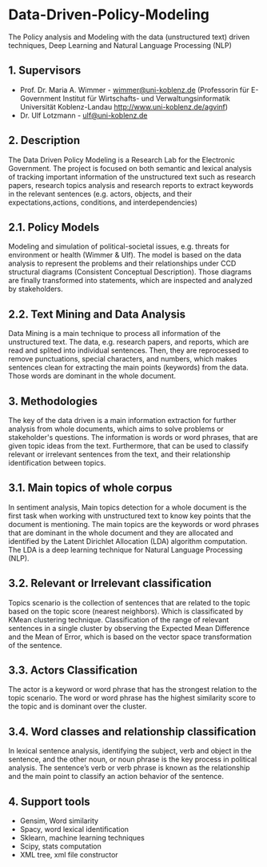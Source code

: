 # Data-Driven-Policy-Modeling
The Policy analysis and Modeling with the data (unstructured text) driven techniques, Deep Learning and Natural Language Processing (NLP)
## 1. Supervisors
- Prof. Dr. Maria A. Wimmer - wimmer@uni-koblenz.de
(Professorin für E-Government Institut für Wirtschafts- und Verwaltungsinformatik Universität Koblenz-Landau http://www.uni-koblenz.de/agvinf)
- Dr. Ulf Lotzmann - ulf@uni-koblenz.de
## 2. Description
The Data Driven Policy Modeling is a Research Lab for the Electronic Government. The project is focused on both semantic and lexical analysis of tracking important information of the unstructured text such as research papers, research topics analysis and research reports to extract keywords in the relevant sentences (e.g. actors, objects, and their expectations,actions, conditions, and interdependencies)
## 2.1. Policy Models
Modeling and simulation of political-societal issues, e.g. threats for environment or health (Wimmer & Ulf). The model is based on the data analysis to represent the problems and their relationships under CCD structural diagrams (Consistent Conceptual Description). Those diagrams are finally transformed into statements, which are inspected and analyzed by stakeholders.
## 2.2. Text Mining and Data Analysis
Data Mining is a main technique to process all information of the unstructured text. The data, e.g. research papers, and reports, which are read and splited into individual sentences. Then, they are reprocessed to remove punctuations, special characters, and numbers, which makes sentences clean for extracting the main points (keywords) from the data. Those words are dominant in the whole document.
## 3. Methodologies
The key of the data driven is a main information extraction for further analysis from whole documents, which aims to solve problems or stakeholder's questions. The information is words or word phrases, that are given topic ideas from the text. Furthermore, that can be used to classify relevant or irrelevant sentences from the text, and their relationship identification between topics. 
## 3.1. Main topics of whole corpus
In sentiment analysis, Main topics detection for a whole document is the first task when working with unstructured text to know key points that the document is mentioning. The main topics are the keywords or word phrases that are dominant in the whole document and they are allocated and identified by the Latent Dirichlet Allocation (LDA) algorithm computation. The LDA is a deep learning technique for Natural Language Processing (NLP). 
## 3.2. Relevant or Irrelevant classification
Topics scenario is the collection of sentences that are related to the topic based on the topic score (nearest neighbors). Which is classificated by KMean clustering technique.  Classification of the range of relevant sentences in a single cluster by observing the Expected Mean Difference and the Mean of Error, which is based on the vector space transformation of the sentence. 
## 3.3. Actors Classification 
The actor is a keyword or word phrase that has the strongest relation to the topic scenario. The word or word phrase has the highest similarity score to the topic and is dominant over the cluster. 
## 3.4. Word classes and relationship classification
In lexical sentence analysis, identifying the subject, verb and object in the sentence, and the other noun, or noun phrase is the key process in political analysis. The sentence’s verb or verb phrase is known as the relationship and the main point to classify an action behavior of the sentence.
## 4. Support tools
- Gensim, Word similarity
- Spacy, word lexical identification
- Sklearn, machine learning techniques
- Scipy, stats computation
- XML tree, xml file constructor
